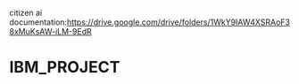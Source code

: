 citizen ai documentation:https://drive.google.com/drive/folders/1WkY9IAW4XSRAoF38xMuKsAW-iLM-9EdR
# IBM_PROJECT
